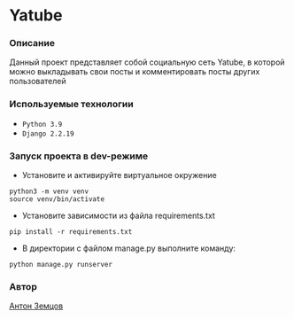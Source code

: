 # Yatube
### Описание
Данный проект представляет собой социальную сеть Yatube, в которой можно выкладывать свои посты и комментировать посты других пользователей
### Используемые технологии
* `Python 3.9`
* `Django 2.2.19`
### Запуск проекта в dev-режиме
- Установите и активируйте виртуальное окружение
```
python3 -m venv venv
source venv/bin/activate
```
- Установите зависимости из файла requirements.txt
```
pip install -r requirements.txt
``` 
- В директории с файлом manage.py выполните команду:
```
python manage.py runserver
```
### Автор
[Антон Земцов](https://github.com/antonata-c)
